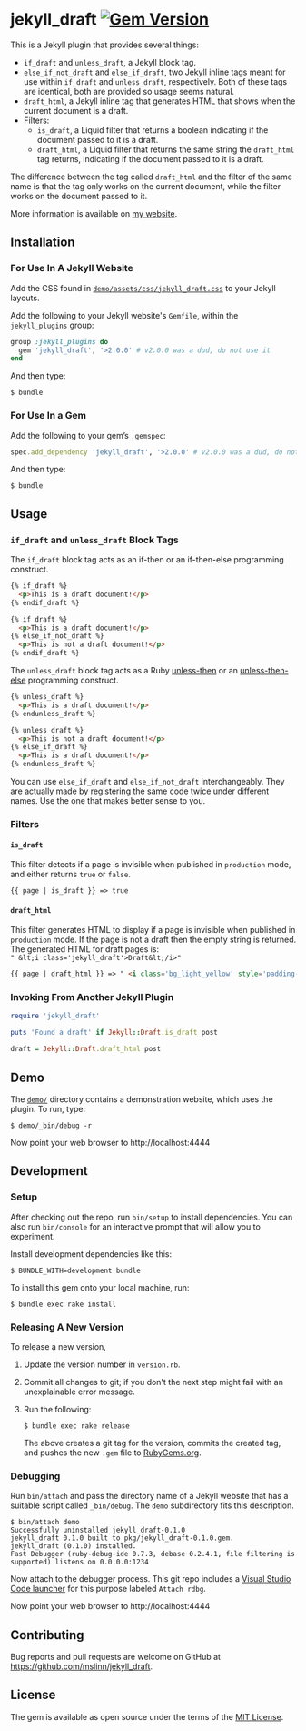 # jekyll_draft [![Gem Version](https://badge.fury.io/rb/jekyll_draft.svg)](https://badge.fury.io/rb/jekyll_draft)

This is a Jekyll plugin that provides several things:

* `if_draft` and `unless_draft`, a Jekyll block tag.
* `else_if_not_draft` and `else_if_draft`, two Jekyll inline tags meant for use within `if_draft` and `unless_draft`, respectively.
  Both of these tags are identical, both are provided so usage seems natural.
* `draft_html`, a Jekyll inline tag that generates HTML that shows when the current document is a draft.
* Filters:
  * `is_draft`, a Liquid filter that returns a boolean indicating if the document passed to it is a draft.
  * `draft_html`, a Liquid filter that returns the same string the `draft_html` tag returns,
    indicating if the document passed to it is a draft.

The difference between the tag called `draft_html` and the filter of the same name
is that the tag only works on the current document,
while the filter works on the document passed to it.

More information is available on [my website](https://www.mslinn.com/jekyll_plugins/jekyll_draft.html).


## Installation

### For Use In A Jekyll Website

Add the CSS found in [`demo/assets/css/jekyll_draft.css`](demo/assets/css/jekyll_draft.css) to your Jekyll layouts.

Add the following to your Jekyll website's `Gemfile`, within the `jekyll_plugins` group:

```ruby
group :jekyll_plugins do
  gem 'jekyll_draft', '>2.0.0' # v2.0.0 was a dud, do not use it
end
```

And then type:

```shell
$ bundle
```


### For Use In a Gem

Add the following to your gem&rsquo;s `.gemspec`:

```ruby
spec.add_dependency 'jekyll_draft', '>2.0.0' # v2.0.0 was a dud, do not use it
```

And then type:

```shell
$ bundle
```


## Usage

### `if_draft` and `unless_draft` Block Tags

The `if_draft` block tag acts as an if-then or an if-then-else programming construct.

```html
{% if_draft %}
  <p>This is a draft document!</p>
{% endif_draft %}
```

```html
{% if_draft %}
  <p>This is a draft document!</p>
{% else_if_not_draft %}
  <p>This is not a draft document!</p>
{% endif_draft %}
```

The `unless_draft` block tag acts as a Ruby [unless-then](https://rubystyle.guide/#unless-for-negatives) or
an [unless-then-else](https://rubystyle.guide/#no-else-with-unless) programming construct.

```html
{% unless_draft %}
  <p>This is a draft document!</p>
{% endunless_draft %}
```

```html
{% unless_draft %}
  <p>This is not a draft document!</p>
{% else_if_draft %}
  <p>This is a draft document!</p>
{% endunless_draft %}
```

You can use `else_if_draft` and `else_if_not_draft` interchangeably.
They are actually made by registering the same code twice under different names.
Use the one that makes better sense to you.


### Filters

#### `is_draft`

This filter detects if a page is invisible when published in `production` mode,
and either returns `true` or `false`.

```html
{{ page | is_draft }} => true
```

#### `draft_html`

This filter generates HTML to display if a page is invisible when published in `production` mode.
If the page is not a draft then the empty string is returned.
The generated HTML for draft pages is:<br>
`" &lt;i class='jekyll_draft'>Draft&lt;/i>"`

```html
{{ page | draft_html }} => " <i class='bg_light_yellow' style='padding-left: 0.5em; padding-right: 0.5em;'>Draft</i>"
```


### Invoking From Another Jekyll Plugin

```ruby
require 'jekyll_draft'

puts 'Found a draft' if Jekyll::Draft.is_draft post

draft = Jekyll::Draft.draft_html post
```


## Demo

The [`demo/`](demo) directory contains a demonstration website, which uses the plugin.
To run, type:

```console
$ demo/_bin/debug -r
```

Now point your web browser to http://localhost:4444


## Development

### Setup

After checking out the repo, run `bin/setup` to install dependencies.
You can also run `bin/console` for an interactive prompt that will allow you to experiment.

Install development dependencies like this:

```shell
$ BUNDLE_WITH=development bundle
```

To install this gem onto your local machine, run:

```shell
$ bundle exec rake install
```

### Releasing A New Version

To release a new version,

  1. Update the version number in `version.rb`.
  2. Commit all changes to git; if you don't the next step might fail with an unexplainable error message.
  3. Run the following:

     ```shell
     $ bundle exec rake release
     ```

     The above creates a git tag for the version, commits the created tag,
     and pushes the new `.gem` file to [RubyGems.org](https://rubygems.org).


### Debugging

Run `bin/attach` and pass the directory name of a Jekyll website that has a suitable script called `_bin/debug`.
The `demo` subdirectory fits this description.

```console
$ bin/attach demo
Successfully uninstalled jekyll_draft-0.1.0
jekyll_draft 0.1.0 built to pkg/jekyll_draft-0.1.0.gem.
jekyll_draft (0.1.0) installed.
Fast Debugger (ruby-debug-ide 0.7.3, debase 0.2.4.1, file filtering is supported) listens on 0.0.0.0:1234
```

Now attach to the debugger process.
This git repo includes a [Visual Studio Code launcher](.vscode/launch.json) for this purpose labeled `Attach rdbg`.

Now point your web browser to http://localhost:4444


## Contributing

Bug reports and pull requests are welcome on GitHub at https://github.com/mslinn/jekyll_draft.


## License

The gem is available as open source under the terms of the [MIT License](https://opensource.org/licenses/MIT).

